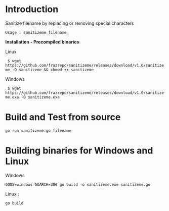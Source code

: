 # Introduction 

Sanitize filename by replacing or removing special characters

`
Usage : sanitizeme filename
`

**Installation - Precompiled binaries**

Linux

` $ wget https://github.com/frazrepo/sanitizeme/releases/download/v1.0/sanitizeme -O sanitizeme && chmod +x sanitizeme`


Windows

` $ wget https://github.com/frazrepo/sanitizeme/releases/download/v1.0/sanitizeme.exe -O sanitizeme.exe`

# Build and Test from source

`go run sanitizeme.go filename`


# Building binaries for Windows and Linux

Windows 

`
GOOS=windows GOARCH=386 go build -o sanitizeme.exe sanitizeme.go
`

Linux : 

`
go build
`